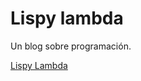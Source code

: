 # Lispy lambda

Un blog sobre programación.

[Lispy Lambda](https://hectarea1996.github.io/lispylambda/)
